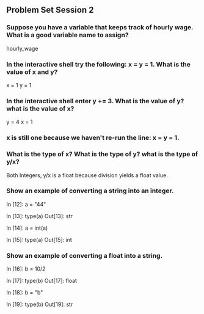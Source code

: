 ## Problem Set Session 2

### Suppose you have a variable that keeps track of hourly wage. What is a good variable name to assign?
hourly_wage

### In the interactive shell try the following: x = y = 1. What is the value of x and y? 
x = 1
y = 1

### In the interactive shell enter y += 3. What is the value of y? what is the value of x?
y = 4
x = 1

### x is still one because we haven't re-run the line: x = y = 1.

### What is the type of x? What is the type of y? what is the type of y/x?
Both Integers, y/x is a float because division yields a float value.

### Show an example of converting a string into an integer. 
In [12]: a = "44"

In [13]: type(a)
Out[13]: str

In [14]: a = int(a)

In [15]: type(a)
Out[15]: int

### Show an example of converting a float into a string. 
In [16]: b = 10/2

In [17]: type(b)
Out[17]: float

In [18]: b = "b"

In [19]: type(b)
Out[19]: str

